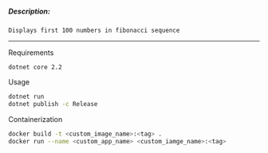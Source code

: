 
##### Description:
```
Displays first 100 numbers in fibonacci sequence
```
---
Requirements
```
dotnet core 2.2
```
Usage
```bash
dotnet run
dotnet publish -c Release

```
Containerization
```bash
docker build -t <custom_image_name>:<tag> .
docker run --name <custom_app_name> <custom_iamge_name>:<tag>


